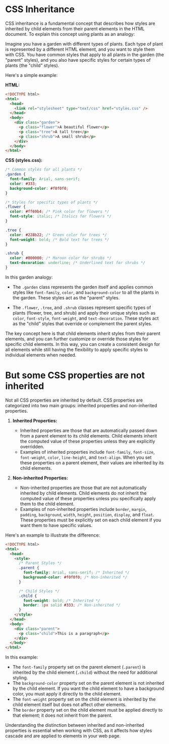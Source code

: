 # CSS Inheritance

CSS inheritance is a fundamental concept that describes how styles are inherited by child elements from their parent elements in the HTML document. To explain this concept using plants as an analogy:

Imagine you have a garden with different types of plants. Each type of plant is represented by a different HTML element, and you want to style them with CSS. You have common styles that apply to all plants in the garden (the "parent" styles), and you also have specific styles for certain types of plants (the "child" styles).

Here's a simple example:

**HTML:**

```html
<!DOCTYPE html>
<html>
  <head>
    <link rel="stylesheet" type="text/css" href="styles.css" />
  </head>
  <body>
    <div class="garden">
      <p class="flower">A beautiful flower</p>
      <p class="tree">A tall tree</p>
      <p class="shrub">A small shrub</p>
    </div>
  </body>
</html>
```

**CSS (styles.css):**

```css
/* Common styles for all plants */
.garden {
  font-family: Arial, sans-serif;
  color: #333;
  background-color: #f0f0f0;
}

/* Styles for specific types of plants */
.flower {
  color: #ff69b4; /* Pink color for flowers */
  font-style: italic; /* Italics for flowers */
}

.tree {
  color: #228b22; /* Green color for trees */
  font-weight: bold; /* Bold text for trees */
}

.shrub {
  color: #800000; /* Maroon color for shrubs */
  text-decoration: underline; /* Underlined text for shrubs */
}
```

In this garden analogy:

- The `.garden` class represents the garden itself and applies common styles like `font-family`, `color`, and `background-color` to all the plants in the garden. These styles act as the "parent" styles.

- The `.flower`, `.tree`, and `.shrub` classes represent specific types of plants (flower, tree, and shrub) and apply their unique styles such as `color`, `font-style`, `font-weight`, and `text-decoration`. These styles act as the "child" styles that override or complement the parent styles.

The key concept here is that child elements inherit styles from their parent elements, and you can further customize or override those styles for specific child elements. In this way, you can create a consistent design for all elements while still having the flexibility to apply specific styles to individual elements when needed.

# But some CSS properties are not inherited

Not all CSS properties are inherited by default. CSS properties are categorized into two main groups: inherited properties and non-inherited properties.

1. **Inherited Properties:**

   - Inherited properties are those that are automatically passed down from a parent element to its child elements. Child elements inherit the computed value of these properties unless they are explicitly overridden.
   - Examples of inherited properties include `font-family`, `font-size`, `font-weight`, `color`, `line-height`, and `text-align`. When you set these properties on a parent element, their values are inherited by its child elements.

2. **Non-inherited Properties:**
   - Non-inherited properties are those that are not automatically inherited by child elements. Child elements do not inherit the computed value of these properties unless you specifically apply them to the child element.
   - Examples of non-inherited properties include `border`, `margin`, `padding`, `background`, `width`, `height`, `position`, `display`, and `float`. These properties must be explicitly set on each child element if you want them to have specific values.

Here's an example to illustrate the difference:

```html
<!DOCTYPE html>
<html>
  <head>
    <style>
      /* Parent Styles */
      .parent {
        font-family: Arial, sans-serif; /* Inherited */
        background-color: #f0f0f0; /* Non-inherited */
      }

      /* Child Styles */
      .child {
        font-weight: bold; /* Inherited */
        border: 1px solid #333; /* Non-inherited */
      }
    </style>
  </head>
  <body>
    <div class="parent">
      <p class="child">This is a paragraph</p>
    </div>
  </body>
</html>
```

In this example:

- The `font-family` property set on the parent element (`.parent`) is inherited by the child element (`.child`) without the need for additional styling.
- The `background-color` property set on the parent element is not inherited by the child element. If you want the child element to have a background color, you must apply it directly to the child element.
- The `font-weight` property set on the child element is inherited by the child element itself but does not affect other elements.
- The `border` property set on the child element must be applied directly to that element; it does not inherit from the parent.

Understanding the distinction between inherited and non-inherited properties is essential when working with CSS, as it affects how styles cascade and are applied to elements in your web page.
